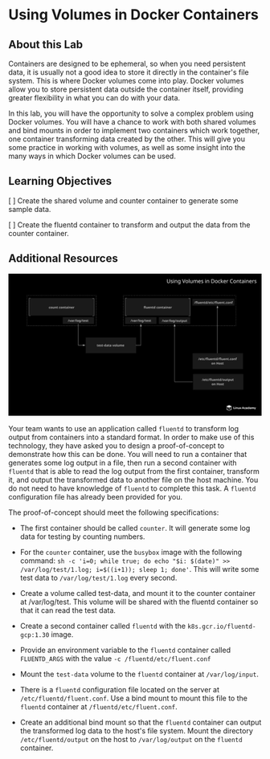 # Using Volumes in Docker Containers

## About this Lab

Containers are designed to be ephemeral, so when you need persistent data, it is usually not a good idea to store it directly in the container's file system. This is where Docker volumes come into play. Docker volumes allow you to store persistent data outside the container itself, providing greater flexibility in what you can do with your data.

In this lab, you will have the opportunity to solve a complex problem using Docker volumes. You will have a chance to work with both shared volumes and bind mounts in order to implement two containers which work together, one container transforming data created by the other. This will give you some practice in working with volumes, as well as some insight into the many ways in which Docker volumes can be used.

## Learning Objectives

[ ] Create the shared volume and counter container to generate some sample data.

[ ] Create the fluentd container to transform and output the data from the counter container.

## Additional Resources

![Fig. 1 Lab Diagram](../../../img/storage-and-volumes/volumes-in-containers.demo/diag01.png)

Your team wants to use an application called `fluentd` to transform log output from containers into a standard format. In order to make use of this technology, they have asked you to design a proof-of-concept to demonstrate how this can be done. You will need to run a container that generates some log output in a file, then run a second container with `fluentd` that is able to read the log output from the first container, transform it, and output the transformed data to another file on the host machine. You do not need to have knowledge of `fluentd` to complete this task. A `fluentd` configuration file has already been provided for you.

The proof-of-concept should meet the following specifications:

* The first container should be called `counter`. It will generate some log data for testing by counting numbers.

* For the `counter` container, use the `busybox` image with the following command: `sh -c 'i=0; while true; do echo "$i: $(date)" >> /var/log/test/1.log; i=$((i+1)); sleep 1; done'`. This will write some test data to `/var/log/test/1.log` every second.

* Create a volume called test-data, and mount it to the counter container at /var/log/test. This volume will be shared with the fluentd container so that it can read the test data.

* Create a second container called `fluentd` with the `k8s.gcr.io/fluentd-gcp:1.30` image.

* Provide an environment variable to the `fluentd` container called `FLUENTD_ARGS` with the value `-c /fluentd/etc/fluent.conf`

* Mount the `test-data` volume to the `fluentd` container at `/var/log/input`.

* There is a `fluentd` configuration file located on the server at `/etc/fluentd/fluent.conf`. Use a bind mount to mount this file to the `fluentd` container at `/fluentd/etc/fluent.conf`.

* Create an additional bind mount so that the `fluentd` container can output the transformed log data to the host's file system. Mount the directory `/etc/fluentd/output` on the host to `/var/log/output` on the `fluentd` container.
